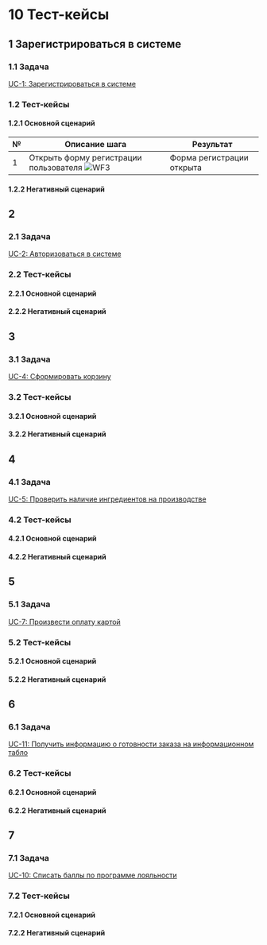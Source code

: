 # 10 Тест-кейсы

## 1 Зарегистрироваться в системе
### 1.1 Задача
[UC-1: Зарегистрироваться в системе](#5221-Зарегистрироваться-в-системе)
### 1.2 Тест-кейсы
#### 1.2.1 Основной сценарий
| №  | Описание шага                          | Результат                           |
|----|------------------------------------|--------------------------------------|
| 1  | Открыть форму регистрации пользователя ![WF3](8_UI.md#WF-3-Форма-регистрации-пользователя) | Форма регистрации открыта |

#### 1.2.2 Негативный сценарий




## 2
### 2.1 Задача
[UC-2: Авторизоваться в системе](#5222-Авторизоваться-в-системе)
### 2.2 Тест-кейсы
#### 2.2.1 Основной сценарий

#### 2.2.2 Негативный сценарий



## 3
### 3.1 Задача
[UC-4: Сформировать корзину](#5224-Сформировать-корзину)
### 3.2 Тест-кейсы
#### 3.2.1 Основной сценарий

#### 3.2.2 Негативный сценарий



## 4
### 4.1 Задача
[UC-5: Проверить наличие ингредиентов на производстве](#5225-Проверить-наличие-ингредиентов-на-производстве)
### 4.2 Тест-кейсы
#### 4.2.1 Основной сценарий

#### 4.2.2 Негативный сценарий



## 5
### 5.1 Задача
[UC-7: Произвести оплату картой](#5227-Произвести-оплату)
### 5.2 Тест-кейсы
#### 5.2.1 Основной сценарий

#### 5.2.2 Негативный сценарий



## 6
### 6.1 Задача
[UC-11: Получить информацию о готовности заказа на информационном табло](#5229-Получить-информацию-о-готовности-заказа-на-информационном-табло)
### 6.2 Тест-кейсы
#### 6.2.1 Основной сценарий

#### 6.2.2 Негативный сценарий


## 7
### 7.1 Задача
[UC-10: Списать баллы по программе лояльности](#5232-Списать-баллы-по-программе-лояльности)
### 7.2 Тест-кейсы
#### 7.2.1 Основной сценарий

#### 7.2.2 Негативный сценарий